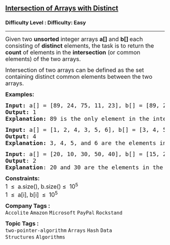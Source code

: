 <h2><a href="https://www.geeksforgeeks.org/problems/intersection-of-two-arrays2404/1?page=1&category=two-pointer-algorithm,sliding-window,python&difficulty=Basic,Easy&status=unsolved&sortBy=submissions">Intersection of Arrays with Distinct</a></h2><h3>Difficulty Level : Difficulty: Easy</h3><hr><div class="problems_problem_content__Xm_eO"><p><span style="font-size: 18px;">Given two <strong>unsorted</strong> integer arrays <strong>a[]</strong> and <strong>b[] </strong>each consisting of&nbsp;<strong>distinct</strong> elements, the task is to return the <strong>count</strong> of elements in the <strong>intersection</strong> (or common elements) of the two arrays.</span></p>
<p><span style="font-size: 18px;">Intersection of two arrays can be defined as the set containing distinct common elements between the two arrays.&nbsp;</span></p>
<p><strong><span style="font-size: 18px;">Examples:</span></strong></p>
<pre><strong><span style="font-size: 18px;">Input: </span></strong><span style="font-size: 18px;">a[] = [89, 24, 75, 11, 23], b[] = [89, 2, 4]</span><br><span style="font-size: 18px;"><strong>Output: </strong>1
</span><span style="font-size: 18px;"><strong>Explanation: </strong>89 is the only element in the intersection of two arrays.</span></pre>
<pre><strong><span style="font-size: 18px;">Input: </span></strong><span style="font-size: 18px;">a[] = [1, 2, 4, 3, 5, 6], b[] = [3, 4, 5, 6, 7]
<strong>Output: </strong>4<strong>
Explanation: </strong>3, 4, 5, and 6 are the elements in the intersection of two arrays.</span></pre>
<pre><span style="font-size: 18px;"><strong>Input</strong>: a[] = [20, 10, 30, 50, 40], b[] = [15, 25, 30, 20, 35]
<strong>Output</strong>: 2
<strong>Explanation</strong>: 20 and 30 are the elements in the intersection of the two arrays.</span>
</pre>
<p><span style="font-size: 18px;"><strong>Constraints:</strong></span><br><span style="font-size: 18px;">1&nbsp; ≤&nbsp; a.size(), b.size() ≤&nbsp; 10<sup>5</sup><br>1&nbsp; ≤&nbsp; a[i], b[i]&nbsp; ≤&nbsp; 10<sup>5</sup></span></p></div><p><span style=font-size:18px><strong>Company Tags : </strong><br><code>Accolite</code>&nbsp;<code>Amazon</code>&nbsp;<code>Microsoft</code>&nbsp;<code>PayPal</code>&nbsp;<code>Rockstand</code>&nbsp;<br><p><span style=font-size:18px><strong>Topic Tags : </strong><br><code>two-pointer-algorithm</code>&nbsp;<code>Arrays</code>&nbsp;<code>Hash</code>&nbsp;<code>Data Structures</code>&nbsp;<code>Algorithms</code>&nbsp;